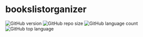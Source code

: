 # bookslistorganizer
![GitHub version](https://img.shields.io/badge/version-v1.0-green)
![GitHub repo size](https://img.shields.io/github/repo-size/FabianoSouzaPereira/bookslistorganizer?color=blue)
![GitHub language count](https://img.shields.io/github/languages/count/FabianoSouzaPereira/bookslistorganizer?color=red)
![GitHub top language](https://img.shields.io/github/languages/top/FabianoSouzaPereira/bookslistorganizer?color=green)</br>
